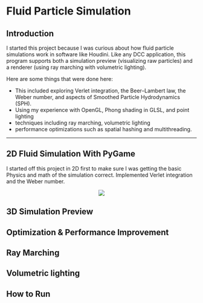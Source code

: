 # Fluid Particle Simulation

## Introduction

I started this project because I was curious about how fluid particle simulations work in software like Houdini. Like any DCC application, this program supports both a simulation preview (visualizing raw particles) and a renderer (using ray marching with volumetric lighting).

Here are some things that were done here: 
- This included exploring Verlet integration, the Beer–Lambert law, the Weber number, and aspects of Smoothed Particle Hydrodynamics (SPH).
- Using my experience with OpenGL, Phong shading in GLSL, and point lighting
- techniques including ray marching, volumetric lighting
- performance optimizations such as spatial hashing and multithreading. 
____________________________

## 2D Fluid Simulation With PyGame
I started off this project in 2D first to make sure I was getting the basic Physics and math of the simulation correct. Implemented Verlet integration and the Weber number.
<p align="center">
    <img src="./renders/2D_sim.gif">
</p>

## 3D Simulation Preview

## Optimization & Performance Improvement

## Ray Marching

## Volumetric lighting

## How to Run